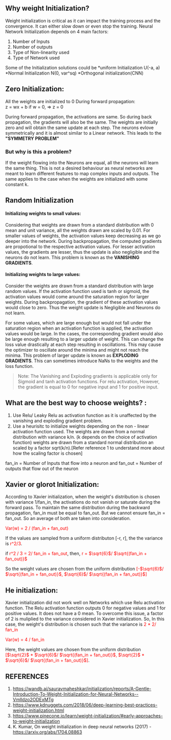## Why weight Initialization?
Weight initialization is critical as it can impact the training process and the convergence. It can either slow down or even stop the training.
Neural Network Initialization depends on 4 main factors:
1. Number of Inputs
2. Number of outputs 
3. Type of Non-linearity used 
4. Type of Network used 

Some of the Initialization solutions could be  *uniform Initialization U(-a, a) *Normal Initialization N(0, var^sq) *Orthogonal initialization(CNN)

## Zero Initialization:
All the weights are initialized to 0
During forward propagation:  
    z = wx + b 
    if w = 0, => z = 0

During forward propagation, the activations are same. So during back propagation, the gradients will also be the same.  The weights are initially zero and will obtain the same update at each step. The neurons evlove symmetrically and it is almost similar to a Linear network. This leads to the **"SYMMETRY PROBLEM"**

### But why is this a problem? 
If the weight flowing into the Neurons are equal, all the neurons will learn the same thing. This is not a desired behaviour as neural networks are meant to learn different features to map complex inputs and outputs.
The same applies to the case when the weights are initialized with some constant k.

## Random Initialization

#### Initializing weights to small values: 

Considering that weights are drawn from a standard distribution with 0 mean and unit variance, all the weights drawn are scaled by 0.01. For smaller values of weights, the activation values keep decreasing as we go deeper into the network. During backpropagation, the computed gradients are propotional to the respective activation values. For lesser activation values, the gradients are lesser, thus the update is also negligible and the neurons do not learn. This problem is known as the **VANISHING GRADIENTS**. 
 

#### Initializing weights to large values:

Consider the weights are drawn from a standard distribution with large random values. If the activation function used is tanh or sigmoid, the activation values would come around the saturation region for larger weights. During backpropagation, the gradient of these activation values would close to zero. Thus the weight update is Negligible and Neurons do not learn. 

For some values, which are large enough but would not fall under the saturation region when an activation function is applied, the activation values would be large. In the cases, the corresponding gradient would also be large enough resulting to a larger update of weight. This can change the loss value drastically at each step resulting in oscillations. This may cause the optimizer to oscillate around the minima and might not reach the minima. This problem of larger update is known as **EXPLODING GRADIENTS**. This can sometimes introduce NaNs to the weights and the loss function. 


<span style="color:red"><blockquote> Note: The Vanishing and Exploding gradients is applicable only for Sigmoid and tanh activation functions. For relu activation, However, the gradient is equal to 0 for negative input and 1 for positive input. </blockquote></span>

## What are the best way to choose weights? :
1. Use Relu/ Leaky Relu as activation function as it is unaffected by the vanishing and exploding gradient problem.
2. Use a heurisitc to initialize weights depending on the non - linear activation function used. The weights are drawn from a normal distribution with variance k/n. (k depends on the choice of activation function)
weights are drawn from a standard normal distribution an scaled by a factor sqrt(k/n).[Refer reference 1 to understand more about how the scaling factor is chosen]

fan_in = Number of Inputs that flow into a neuron and fan_out = Number of outputs that flow out of the neuron

## Xavier or glorot Initialization:

According to Xavier initialization, when the weight's distribution is chosen with variance 1/fan_in, the activations do not vanish or saturate during the forward pass. To maintain the same distribution during the backward propagation, fan_in must be equal to fan_out. But we cannot ensure fan_in = fan_out. So an average of both are taken into consideration.

<span style="color:red">Var(w) = 2 / (fan_in + fan_out)</span>

If the values are sampled from a uniform distributon [-r, r], the the variance is <span style="color:red">r^2/3</span>.


if <span style="color:red">r^2 / 3 = 2/ fan_in + fan_out</span>, 
then, <span style="color:red">r = $\sqrt{6}$/ $\sqrt{(fan_in + fan_out)}$</span>   

So the weight values are chosen from the uniform distribution <span style="color:red">[-$\sqrt{6}$/ $\sqrt{(fan_in + fan_out)}$, $\sqrt{6}$/ $\sqrt{(fan_in + fan_out)}$]</span>


## He initialization:

Xavier initialization did not work well on Networks which use Relu  activation function. The Relu activation function outputs 0 for negative values and 1 for positive values. It does not have a 0 mean. 
To overcome this issue, a factor of 2 is muliplied to the variance considered in Xavier initialization. So, In this case, the weight's distribution is chosen such that the variance is <span style="color:red">2 * 2/ fan_in
</span>

<span style="color:red">Var(w) = 4 / fan_in</span>

Here, the weight values are chosen from the uniform distribution <span style="color:red">[$\sqrt{2}$ * $\sqrt{6}$/ $\sqrt{(fan_in + fan_out)}$, $\sqrt{2}$ * $\sqrt{6}$/ $\sqrt{(fan_in + fan_out)}$]</span>.
















## REFERENCES
1. https://wandb.ai/sauravmaheshkar/initialization/reports/A-Gentle-Introduction-To-Weight-Initialization-for-Neural-Networks--Vmlldzo2ODExMTg
2. https://www.kdnuggets.com/2018/06/deep-learning-best-practices-weight-initialization.html
3. https://www.pinecone.io/learn/weight-initialization/#early-approaches-to-weight-initialization
4. K. Kumar, On weight initialization in deep neural networks (2017) - https://arxiv.org/abs/1704.08863